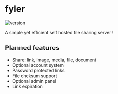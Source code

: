 # fyler

![version](https://img.shields.io/badge/version-0.0.1--alpha-brightgreen)

A simple yet efficient self hosted file sharing server !

## Planned features
- Share: link, image, media, file, document
- Optional account system
- Password protected links
- File cheksum support
- Optional admin panel
- Link expiration
